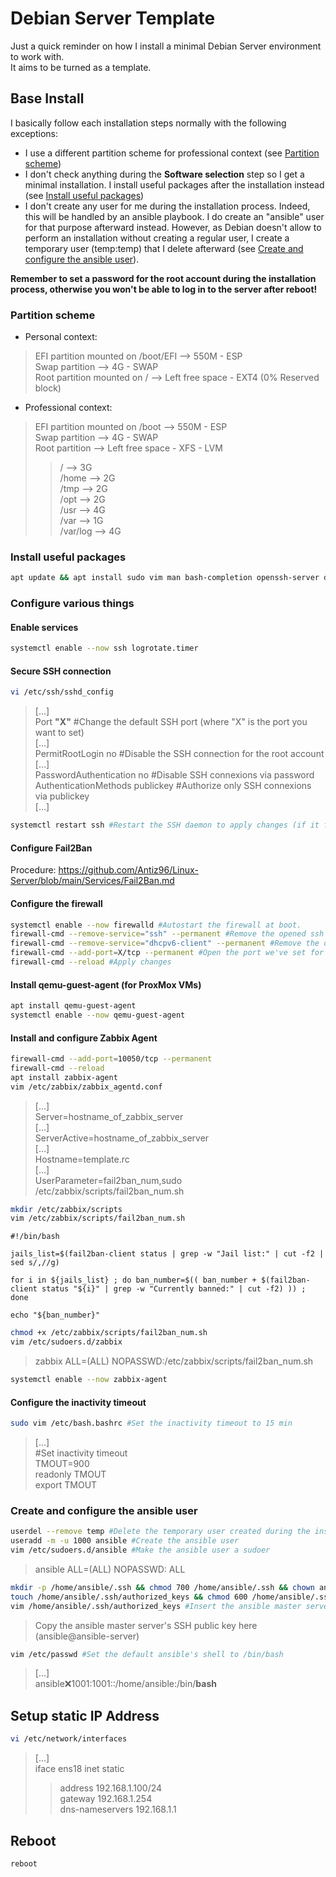 # Debian Server Template

Just a quick reminder on how I install a minimal Debian Server environment to work with.  
It aims to be turned as a template.

## Base Install

I basically follow each installation steps normally with the following exceptions:

- I use a different partition scheme for professional context (see [Partition scheme](https://github.com/Antiz96/Linux-Server/blob/main/VMs/Debian_Server_Template.md#partition-scheme))
- I don't check anything during the **Software selection** step so I get a minimal installation. I install useful packages after the installation instead (see [Install useful packages](https://github.com/Antiz96/Linux-Server/blob/main/VMs/Debian_Server_Template.md#install-useful-packages))
- I don't create any user for me during the installation process. Indeed, this will be handled by an ansible playbook. I do create an "ansible" user for that purpose afterward instead. However, as Debian doesn't allow to perform an installation without creating a regular user, I create a temporary user (temp:temp) that I delete afterward (see [Create and configure the ansible user](https://github.com/Antiz96/Linux-Server/blob/main/VMs/Debian_Server_Template.md#create-and-configure-the-ansible-user)).

**Remember to set a password for the root account during the installation process, otherwise you won't be able to log in to the server after reboot!**

### Partition scheme

- Personal context:

> EFI partition mounted on /boot/EFI --> 550M - ESP  
> Swap partition --> 4G - SWAP  
> Root partition mounted on / --> Left free space - EXT4 (0% Reserved block)

- Professional context:

> EFI partition mounted on /boot --> 550M - ESP  
> Swap partition --> 4G - SWAP  
> Root partition --> Left free space - XFS - LVM  
> > / --> 3G  
> > /home --> 2G  
> > /tmp --> 2G  
> > /opt --> 2G  
> > /usr --> 4G  
> > /var --> 1G  
> > /var/log --> 4G

### Install useful packages

```bash
apt update && apt install sudo vim man bash-completion openssh-server dnsutils traceroute rsync zip unzip diffutils firewalld mlocate htop curl openssl telnet chrony wget logrotate fail2ban
```

### Configure various things

#### Enable services

```bash
systemctl enable --now ssh logrotate.timer
```

#### Secure SSH connection

```bash
vi /etc/ssh/sshd_config
```

> [...]  
> Port **"X"** #Change the default SSH port (where "X" is the port you want to set)  
> [...]  
> PermitRootLogin no #Disable the SSH connection for the root account  
> [...]  
> PasswordAuthentication no #Disable SSH connexions via password  
> AuthenticationMethods publickey #Authorize only SSH connexions via publickey  
> [...]

```bash
systemctl restart ssh #Restart the SSH daemon to apply changes (if it fails, you probably have to configure firewalld to accept the port you set first)
```

#### Configure Fail2Ban

Procedure: <https://github.com/Antiz96/Linux-Server/blob/main/Services/Fail2Ban.md>

#### Configure the firewall

```bash
systemctl enable --now firewalld #Autostart the firewall at boot.
firewall-cmd --remove-service="ssh" --permanent #Remove the opened ssh port by default as my PC doesn't run a ssh server.
firewall-cmd --remove-service="dhcpv6-client" --permanent #Remove the opened DHCPV6-client port by default as I don't use it.
firewall-cmd --add-port=X/tcp --permanent #Open the port we've set for SSH (replace "X" by the port)
firewall-cmd --reload #Apply changes
```

#### Install qemu-guest-agent (for ProxMox VMs)

```bash
apt install qemu-guest-agent
systemctl enable --now qemu-guest-agent
```

#### Install and configure Zabbix Agent

```bash
firewall-cmd --add-port=10050/tcp --permanent
firewall-cmd --reload
apt install zabbix-agent
vim /etc/zabbix/zabbix_agentd.conf
```

> [...]  
> Server=hostname_of_zabbix_server  
> [...]  
> ServerActive=hostname_of_zabbix_server  
> [...]  
> Hostname=template.rc  
> [...]  
> UserParameter=fail2ban_num,sudo /etc/zabbix/scripts/fail2ban_num.sh

```bash
mkdir /etc/zabbix/scripts
vim /etc/zabbix/scripts/fail2ban_num.sh
```

```text
#!/bin/bash

jails_list=$(fail2ban-client status | grep -w "Jail list:" | cut -f2 | sed s/,//g)

for i in ${jails_list} ; do ban_number=$(( ban_number + $(fail2ban-client status "${i}" | grep -w "Currently banned:" | cut -f2) )) ; done

echo "${ban_number}"
```

```bash
chmod +x /etc/zabbix/scripts/fail2ban_num.sh
vim /etc/sudoers.d/zabbix
```

> zabbix ALL=(ALL) NOPASSWD:/etc/zabbix/scripts/fail2ban_num.sh

```bash
systemctl enable --now zabbix-agent
```

#### Configure the inactivity timeout

```bash
sudo vim /etc/bash.bashrc #Set the inactivity timeout to 15 min
```

> [...]  
> #Set inactivity timeout  
> TMOUT=900  
> readonly TMOUT  
> export TMOUT

### Create and configure the ansible user

```bash
userdel --remove temp #Delete the temporary user created during the installation
useradd -m -u 1000 ansible #Create the ansible user
vim /etc/sudoers.d/ansible #Make the ansible user a sudoer
```

> ansible ALL=(ALL) NOPASSWD: ALL

```bash
mkdir -p /home/ansible/.ssh && chmod 700 /home/ansible/.ssh && chown ansible: /home/ansible/.ssh
touch /home/ansible/.ssh/authorized_keys && chmod 600 /home/ansible/.ssh/authorized_keys && chown ansible: /home/ansible/.ssh/authorized_keys #Create the authorized_keys file for the user ansible
vim /home/ansible/.ssh/authorized_keys #Insert the ansible master server's SSH public key in it (ansible@ansible-server)
```

> Copy the ansible master server's SSH public key here (ansible@ansible-server)

```bash
vim /etc/passwd #Set the default ansible's shell to /bin/bash
```

> [...]  
> ansible:x:1001:1001::/home/ansible:/bin/**bash**

## Setup static IP Address

```bash
vi /etc/network/interfaces
```

> [...]  
> iface ens18 inet static  
> > address 192.168.1.100/24  
> > gateway 192.168.1.254  
> > dns-nameservers 192.168.1.1

## Reboot

```bash
reboot
```
